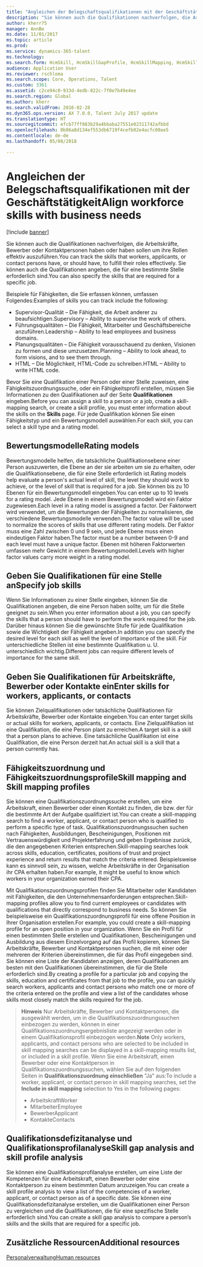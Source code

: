 ```yaml
---
title: "Angleichen der Belegschaftsqualifikationen mit der Geschäftstätigkeit"
description: "Sie können auch die Qualifikationen nachverfolgen, die Arbeitskräfte, Bewerber oder Kontaktpersonen haben oder haben sollen um ihre Rollen effektiv auszuführen. Sie können auch die Qualifikationen angeben, die für eine bestimmte Stelle erforderlich sind."
author: kherr75
manager: AnnBe
ms.date: 11/01/2017
ms.topic: article
ms.prod: 
ms.service: dynamics-365-talent
ms.technology: 
ms.search.form: HcmSkill, HcmSkillGapProfile, HcmSkillMapping, HcmSkillType
audience: Application User
ms.reviewer: rschloma
ms.search.scope: Core, Operations, Talent
ms.custom: 3361
ms.assetid: c2ce94c0-933d-4edb-822c-7f0e7b49e4ee
ms.search.region: Global
ms.author: kherr
ms.search.validFrom: 2016-02-28
ms.dyn365.ops.version: AX 7.0.0, Talent July 2017 update
ms.translationtype: HT
ms.sourcegitcommit: efcb77ff883b29a4bbaba27551e02311742afbbd
ms.openlocfilehash: 0b86a8d134ef553db6719f4cefb02e4acfc00ae5
ms.contentlocale: de-de
ms.lasthandoff: 05/08/2018

---
```


# <a name="align-workforce-skills-with-business-needs"></a><span data-ttu-id="03dc5-104">Angleichen der Belegschaftsqualifikationen mit der Geschäftstätigkeit</span><span class="sxs-lookup"><span data-stu-id="03dc5-104">Align workforce skills with business needs</span></span>

[!include [banner](includes/banner.md)]

<span data-ttu-id="03dc5-105">Sie können auch die Qualifikationen nachverfolgen, die Arbeitskräfte, Bewerber oder Kontaktpersonen haben oder haben sollen um ihre Rollen effektiv auszuführen.</span><span class="sxs-lookup"><span data-stu-id="03dc5-105">You can track the skills that workers, applicants, or contact persons have, or should have, to fulfill their roles effectively.</span></span> <span data-ttu-id="03dc5-106">Sie können auch die Qualifikationen angeben, die für eine bestimmte Stelle erforderlich sind.</span><span class="sxs-lookup"><span data-stu-id="03dc5-106">You can also specify the skills that are required for a specific job.</span></span>

<span data-ttu-id="03dc5-107">Beispiele für Fähigkeiten, die Sie erfassen können, umfassen Folgendes:</span><span class="sxs-lookup"><span data-stu-id="03dc5-107">Examples of skills you can track include the following:</span></span>
-   <span data-ttu-id="03dc5-108">Supervisor-Qualität – Die Fähigkeit, die Arbeit anderer zu beaufsichtigen.</span><span class="sxs-lookup"><span data-stu-id="03dc5-108">Supervisory – Ability to supervise the work of others.</span></span>
-   <span data-ttu-id="03dc5-109">Führungsqualitäten – Die Fähigkeit, Mitarbeiter und Geschäftsbereiche anzuführen.</span><span class="sxs-lookup"><span data-stu-id="03dc5-109">Leadership – Ability to lead employees and business domains.</span></span>
-   <span data-ttu-id="03dc5-110">Planungsqualitäten – Die Fähigkeit vorausschauend zu denken, Visionen zu formen und diese umzusetzen.</span><span class="sxs-lookup"><span data-stu-id="03dc5-110">Planning – Ability to look ahead, to form visions, and to see them through.</span></span>
-   <span data-ttu-id="03dc5-111">HTML – Die Möglichkeit, HTML-Code zu schreiben.</span><span class="sxs-lookup"><span data-stu-id="03dc5-111">HTML – Ability to write HTML code.</span></span>

<span data-ttu-id="03dc5-112">Bevor Sie eine Qualifikation einer Person oder einer Stelle zuweisen, eine Fähigkeitszuordnungssuche, oder ein Fähigkeitsprofil erstellen, müssen Sie Informationen zu den Qualifikationen auf der Seite **Qualifikationen** eingeben.</span><span class="sxs-lookup"><span data-stu-id="03dc5-112">Before you can assign a skill to a person or a job, create a skill-mapping search, or create a skill profile, you must enter information about the skills on the **Skills** page.</span></span> <span data-ttu-id="03dc5-113">Für jede Qualifikation können Sie einen Fähigkeitstyp und ein Bewertungsmodell auswählen.</span><span class="sxs-lookup"><span data-stu-id="03dc5-113">For each skill, you can select a skill type and a rating model.</span></span>

## <a name="rating-models"></a><span data-ttu-id="03dc5-114">Bewertungsmodelle</span><span class="sxs-lookup"><span data-stu-id="03dc5-114">Rating models</span></span>
<span data-ttu-id="03dc5-115">Bewertungsmodelle helfen, die tatsächliche Qualifikationsebene einer Person auszuwerten, die Ebene an der sie arbeiten um sie zu erhalten, oder die Qualifikationsebene, die für eine Stelle erforderlich ist.</span><span class="sxs-lookup"><span data-stu-id="03dc5-115">Rating models help evaluate a person's actual level of skill, the level they should work to achieve, or the level of skill that is required for a job.</span></span> <span data-ttu-id="03dc5-116">Sie können bis zu 10 Ebenen für ein Bewertungsmodell eingeben.</span><span class="sxs-lookup"><span data-stu-id="03dc5-116">You can enter up to 10 levels for a rating model.</span></span>  <span data-ttu-id="03dc5-117">Jede Ebene in einem Bewertungsmodell wird ein Faktor zugewiesen.</span><span class="sxs-lookup"><span data-stu-id="03dc5-117">Each level in a rating model is assigned a factor.</span></span>  <span data-ttu-id="03dc5-118">Der Faktorwert wird verwendet, um die Bewertungen der Fähigkeiten zu normalisieren, die verschiedene Bewertungsmodelle verwenden.</span><span class="sxs-lookup"><span data-stu-id="03dc5-118">The factor value will be used to normalize the scores of skills that use different rating models.</span></span>  <span data-ttu-id="03dc5-119">Der Faktor muss eine Zahl zwischen 0 und 9 sein, und jede Ebene muss einen eindeutigen Faktor haben.</span><span class="sxs-lookup"><span data-stu-id="03dc5-119">The factor must be a number between 0-9 and each level must have a unique factor.</span></span>  <span data-ttu-id="03dc5-120">Ebenen mit höheren Faktorwerten umfassen mehr Gewicht in einem Bewertungsmodell.</span><span class="sxs-lookup"><span data-stu-id="03dc5-120">Levels with higher factor values carry more weight in a rating model.</span></span>

## <a name="specify-job-skills"></a><span data-ttu-id="03dc5-121">Geben Sie Qualifikationen für eine Stelle an</span><span class="sxs-lookup"><span data-stu-id="03dc5-121">Specify job skills</span></span>
<span data-ttu-id="03dc5-122">Wenn Sie Informationen zu einer Stelle eingeben, können Sie die Qualifikationen angeben, die eine Person haben sollte, um für die Stelle geeignet zu sein.</span><span class="sxs-lookup"><span data-stu-id="03dc5-122">When you enter information about a job, you can specify the skills that a person should have to perform the work required for the job.</span></span>  <span data-ttu-id="03dc5-123">Darüber hinaus können Sie die gewünschte Stufe für jede Qualifikation sowie die Wichtigkeit der Fähigkeit angeben.</span><span class="sxs-lookup"><span data-stu-id="03dc5-123">In addition you can specify the desired level for each skill as well the level of importance of the skill.</span></span> <span data-ttu-id="03dc5-124">Für unterschiedliche Stellen ist eine bestimmte Qualifikation u. U. unterschiedlich wichtig.</span><span class="sxs-lookup"><span data-stu-id="03dc5-124">Different jobs can require different levels of importance for the same skill.</span></span>

## <a name="enter-skills-for-workers-applicants-or-contacts"></a><span data-ttu-id="03dc5-125">Geben Sie Qualifikationen für Arbeitskräfte, Bewerber oder Kontakte ein</span><span class="sxs-lookup"><span data-stu-id="03dc5-125">Enter skills for workers, applicants, or contacts</span></span>
<span data-ttu-id="03dc5-126">Sie können Zielqualifikationen oder tatsächliche Qualifikationen für Arbeitskräfte, Bewerber oder Kontakte eingeben.</span><span class="sxs-lookup"><span data-stu-id="03dc5-126">You can enter target skills or actual skills for workers, applicants, or contacts.</span></span> <span data-ttu-id="03dc5-127">Eine Zielqualifikation ist eine Qualifikation, die eine Person plant zu erreichen.</span><span class="sxs-lookup"><span data-stu-id="03dc5-127">A target skill is a skill that a person plans to achieve.</span></span> <span data-ttu-id="03dc5-128">Eine tatsächliche Qualifikation ist eine Qualifikation, die eine Person derzeit hat.</span><span class="sxs-lookup"><span data-stu-id="03dc5-128">An actual skill is a skill that a person currently has.</span></span>

## <a name="skill-mapping-and-skill-mapping-profiles"></a><span data-ttu-id="03dc5-129">Fähigkeitszuordnung und Fähigkeitszuordnungsprofile</span><span class="sxs-lookup"><span data-stu-id="03dc5-129">Skill mapping and Skill mapping profiles</span></span>
<span data-ttu-id="03dc5-130">Sie können eine Qualifikationszuordnungssuche erstellen, um eine Arbeitskraft, einen Bewerber oder einen Kontakt zu finden, die bzw. der für die bestimmte Art der Aufgabe qualifiziert ist.</span><span class="sxs-lookup"><span data-stu-id="03dc5-130">You can create a skill-mapping search to find a worker, applicant, or contact person who is qualified to perform a specific type of task.</span></span> <span data-ttu-id="03dc5-131">Qualifikationszuordnungssuchen suchen nach Fähigkeiten, Ausbildungen, Bescheinigungen, Positionen mit Vertrauenswürdigkeit und Projekterfahrung und geben Ergebnisse zurück, die den angegebenen Kriterien entsprechen.</span><span class="sxs-lookup"><span data-stu-id="03dc5-131">Skill-mapping searches look across skills, education, certificates, positions of trust and project experience and return results that match the criteria entered.</span></span>  <span data-ttu-id="03dc5-132">Beispielsweise kann es sinnvoll sein, zu wissen, welche Arbeitskräfte in der Organisation ihr CPA erhalten haben.</span><span class="sxs-lookup"><span data-stu-id="03dc5-132">For example, it might be useful to know which workers in your organization earned their CPA.</span></span>

<span data-ttu-id="03dc5-133">Mit Qualifikationszuordnungsprofilen finden Sie Mitarbeiter oder Kandidaten mit Fähigkeiten, die den Unternehmensanforderungen entsprechen.</span><span class="sxs-lookup"><span data-stu-id="03dc5-133">Skill-mapping profiles allow you to find current employees or candidates with qualifications that directly correspond to business needs.</span></span>  <span data-ttu-id="03dc5-134">So können Sie beispielsweise ein Qualifikationszuordnungsprofil für eine offene Position in Ihrer Organisation erstellen.</span><span class="sxs-lookup"><span data-stu-id="03dc5-134">For example, you could create a skill-mapping profile for an open position in your organization.</span></span> <span data-ttu-id="03dc5-135">Wenn Sie ein Profil für einen bestimmten Stelle erstellen und Qualifikationen, Bescheinigungen und Ausbildung aus diesem Einzelvorgang auf das Profil kopieren, können Sie Arbeitskräfte, Bewerber und Kontaktpersonen suchen, die mit einer oder mehreren der Kriterien übereinstimmen, die für das Profil eingegeben sind. Sie können eine Liste der Kandidaten anzeigen, deren Qualifikationen am besten mit den Qualifikationen übereinstimmen, die für die Stelle erforderlich sind.</span><span class="sxs-lookup"><span data-stu-id="03dc5-135">By creating a profile for a particular job and copying the skills, education and certificates from that job to the profile, you can quickly search workers, applicants and contact persons who match one or more of the criteria entered on the profile and view a list of the candidates whose skills most closely match the skills required for the job.</span></span>

> <span data-ttu-id="03dc5-136">**Hinweis** Nur Arbeitskräfte, Bewerber und Kontaktpersonen, die ausgewählt werden, um in die Qualifikationszuordnungssuchen einbezogen zu werden, können in einer Qualifikationszuordnungsergebnisliste angezeigt werden oder in einem Qualifikationsprofil einbezogen werden.</span><span class="sxs-lookup"><span data-stu-id="03dc5-136">**Note** Only workers, applicants, and contact persons who are selected to be included in skill mapping searches can be displayed in a skill-mapping results list, or included in a skill profile.</span></span> <span data-ttu-id="03dc5-137">Wenn Sie eine Arbeitskraft, einen Bewerber oder eine Kontaktperson in Qualifikationszuordnungssuchen, wählen Sie auf den folgenden Seiten in **Qualifikationszuordnung einschließen** "Ja" aus:</span><span class="sxs-lookup"><span data-stu-id="03dc5-137">To include a worker, applicant, or contact person in skill mapping searches, set the **Include in skill mapping** selection to Yes in the following pages:</span></span>
> 
> + <span data-ttu-id="03dc5-138">Arbeitskraft</span><span class="sxs-lookup"><span data-stu-id="03dc5-138">Worker</span></span>
> + <span data-ttu-id="03dc5-139">Mitarbeiter</span><span class="sxs-lookup"><span data-stu-id="03dc5-139">Employee</span></span>
> + <span data-ttu-id="03dc5-140">Bewerber</span><span class="sxs-lookup"><span data-stu-id="03dc5-140">Applicant</span></span>
> + <span data-ttu-id="03dc5-141">Kontakte</span><span class="sxs-lookup"><span data-stu-id="03dc5-141">Contacts</span></span>

## <a name="skill-gap-analysis-and-skill-profile-analysis"></a><span data-ttu-id="03dc5-142">Qualifikationsdefizitanalyse und Qualifikationsprofilanalyse</span><span class="sxs-lookup"><span data-stu-id="03dc5-142">Skill gap analysis and skill profile analysis</span></span>
<span data-ttu-id="03dc5-143">Sie können eine Qualifikationsprofilanalyse erstellen, um eine Liste der Kompetenzen für eine Arbeitskraft, einen Bewerber oder eine Kontaktperson zu einem bestimmten Datum anzuzeigen.</span><span class="sxs-lookup"><span data-stu-id="03dc5-143">You can create a skill profile analysis to view a list of the competencies of a worker, applicant, or contact person as of a specific date.</span></span> <span data-ttu-id="03dc5-144">Sie können eine Qualifikationsdefizitanalyse erstellen, um die Qualifikationen einer Person zu vergleichen und die Qualifikationen, die für eine spezifische Stelle erforderlich sind.</span><span class="sxs-lookup"><span data-stu-id="03dc5-144">You can create a skill gap analysis to compare a person’s skills and the skills that are required for a specific job.</span></span>  



<a name="additional-resources"></a><span data-ttu-id="03dc5-145">Zusätzliche Ressourcen</span><span class="sxs-lookup"><span data-stu-id="03dc5-145">Additional resources</span></span>
--------

[<span data-ttu-id="03dc5-146">Personalverwaltung</span><span class="sxs-lookup"><span data-stu-id="03dc5-146">Human resources</span></span>](index.md)




